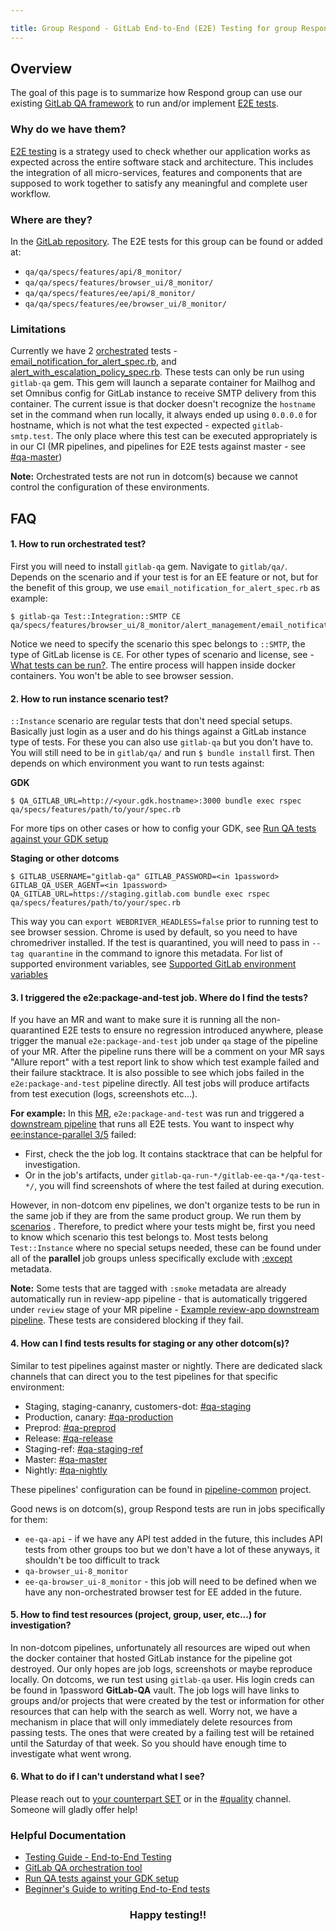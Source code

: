 ```yaml
---

title: Group Respond - GitLab End-to-End (E2E) Testing for group Respond
---
```









## Overview

The goal of this page is to summarize how Respond group can use our existing
[GitLab QA framework](https://gitlab.com/gitlab-org/gitlab-qa) to run and/or implement
[E2E tests](https://gitlab.com/gitlab-org/gitlab/-/blob/58cd4dfd8f1d00c2c47bcbd91421775ca2f924a7/doc/development/testing_guide/end_to_end/index.md).

### Why do we have them?

[E2E testing](https://docs.gitlab.com/ee/development/testing_guide/testing_levels.html) is a strategy used
to check whether our application works as expected across the entire software stack and architecture. This includes the
integration of all micro-services, features and components that are supposed to work together to satisfy any
meaningful and complete user workflow.


### Where are they?

In the [GitLab repository](https://gitlab.com/gitlab-org/gitlab/qa). The E2E tests for this group can
be found or added at:
- `qa/qa/specs/features/api/8_monitor/`
- `qa/qa/specs/features/browser_ui/8_monitor/`
- `qa/qa/specs/features/ee/api/8_monitor/`
- `qa/qa/specs/features/ee/browser_ui/8_monitor/`

### Limitations

Currently we have 2
[orchestrated](https://gitlab.com/gitlab-org/gitlab-qa/-/blob/master/docs/what_tests_can_be_run.md#orchestrated-tests)
tests - [email_notification_for_alert_spec.rb](https://gitlab.com/gitlab-org/gitlab/-/blob/master/qa/qa/specs/features/browser_ui/8_monitor/alert_management/email_notification_for_alert_spec.rb),
and [alert_with_escalation_policy_spec.rb](https://gitlab.com/gitlab-org/gitlab/-/blob/master/qa/qa/specs/features/ee/browser_ui/8_monitor/alert_management/alert_with_escalation_policy_spec.rb).
These tests can only be run using `gitlab-qa` gem. This gem will launch a separate container for Mailhog and set
Omnibus config for GitLab instance to receive SMTP delivery from this container. The current issue is that docker
doesn't recognize the `hostname` set in the command when run locally, it always ended up using `0.0.0.0` for hostname, which is not
what the test expected - expected `gitlab-smtp.test`. The only place where this test can be executed appropriately is
in our CI (MR pipelines, and pipelines for E2E tests against master - see [#qa-master](https://gitlab.slack.com/archives/CNV2N29DM))

**Note:** Orchestrated tests are not run in dotcom(s) because we cannot control the configuration of these
environments.

## FAQ

#### 1. How to run orchestrated test?

First you will need to install `gitlab-qa` gem. Navigate to `gitlab/qa/`. Depends on the scenario and if your test is
for an EE feature or not, but for the benefit of this group, we use `email_notification_for_alert_spec.rb` as example:

```
$ gitlab-qa Test::Integration::SMTP CE qa/specs/features/browser_ui/8_monitor/alert_management/email_notification_for_alert_spec.rb
```

Notice we need to specify the scenario this spec belongs to `::SMTP`, the type of GitLab license is `CE`. For other types
of scenario and license, see -
[What tests can be run?](https://gitlab.com/gitlab-org/gitlab-qa/-/blob/master/docs/what_tests_can_be_run.md#what-tests-can-be-run).
The entire process will happen inside docker containers. You won't be able to see browser session.

#### 2. How to run instance scenario test?

`::Instance` scenario are regular tests that don't need special setups. Basically just login as a user and do his things
against a GitLab instance type of tests. For these you can also use `gitlab-qa` but you don't have to. You will still need
to be in `gitlab/qa/` and run `$ bundle install` first. Then depends on which environment you want to run tests against:

**GDK**

```
$ QA_GITLAB_URL=http://<your.gdk.hostname>:3000 bundle exec rspec qa/specs/features/path/to/your/spec.rb
```

For more tips on other
cases or how to config your GDK, see
[Run QA tests against your GDK setup](https://gitlab.com/gitlab-org/gitlab-qa/-/blob/master/docs/run_qa_against_gdk.md)

**Staging or other dotcoms**

```
$ GITLAB_USERNAME="gitlab-qa" GITLAB_PASSWORD=<in 1password> GITLAB_QA_USER_AGENT=<in 1password> QA_GITLAB_URL=https://staging.gitlab.com bundle exec rspec qa/specs/features/path/to/your/spec.rb
```

This way you can `export WEBDRIVER_HEADLESS=false` prior to running test to see browser session. Chrome is used by default,
so you need to have chromedriver installed. If the test is quarantined, you will need to pass in `--tag quarantine` in
the command to ignore this metadata. For list of supported environment variables, see
[Supported GitLab environment variables](https://gitlab.com/gitlab-org/gitlab-qa/-/blob/master/docs/what_tests_can_be_run.md#supported-gitlab-environment-variables)

#### 3. I triggered the e2e:package-and-test job. Where do I find the tests?

If you have an MR and want to make sure it is running all the non-quarantined E2E tests to ensure no regression introduced
anywhere, please trigger the manual `e2e:package-and-test` job under `qa` stage of the pipeline of your MR. After
the pipeline runs there will be a comment on your MR says "Allure report" with a test report link to show which test
example failed and their failure stacktrace. It is also possible to see which jobs failed in the `e2e:package-and-test`
pipeline directly. All test jobs will produce artifacts from test execution (logs, screenshots etc...).

**For example:** In this [MR](https://gitlab.com/gitlab-org/gitlab/-/merge_requests/110829), `e2e:package-and-test` was run and triggered
a [downstream pipeline](https://gitlab.com/gitlab-org/gitlab/-/pipelines/767219117) that runs all E2E tests. You want to
inspect why [ee:instance-parallel 3/5](https://gitlab.com/gitlab-org/gitlab/-/jobs/3714070554) failed:
- First, check the the job log. It contains stacktrace that can be helpful for investigation.
- Or in the job's artifacts, under `gitlab-qa-run-*/gitlab-ee-qa-*/qa-test-*/`,  you will find screenshots of where
the test failed at during execution.

However, in non-dotcom env pipelines, we don't organize tests to be run in the same job if they are from the same
product group. We run them by [scenarios](https://gitlab.com/gitlab-org/gitlab-qa/blob/master/docs/what_tests_can_be_run.md) .
Therefore, to predict where your tests might be, first you need to know which scenario this test belongs to. Most tests belong
`Test::Instance` where no special setups needed, these can be found under all of the **parallel** job groups unless
specifically exclude with
[:except](https://docs.gitlab.com/ee/development/testing_guide/end_to_end/rspec_metadata_tests.html) metadata.

**Note:** Some tests that are tagged with `:smoke` metadata are already automatically run in
review-app pipeline - that is automatically triggered under `review` stage of your MR pipeline -
[Example review-app downstream pipeline](https://gitlab.com/gitlab-org/gitlab/-/pipelines/767219112).
These tests are considered blocking if they fail.

#### 4. How can I find tests results for staging or any other dotcom(s)?

Similar to test pipelines against master or nightly. There are dedicated slack channels that can direct you to the test
pipelines for that specific environment:

* Staging, staging-cananry, customers-dot: [#qa-staging](https://gitlab.slack.com/archives/CBS3YKMGD)
* Production, canary: [#qa-production](https://gitlab.slack.com/archives/CCNNKFP8B)
* Preprod: [#qa-preprod](https://gitlab.slack.com/archives/CR7QH0RV1)
* Release: [#qa-release](https://gitlab.slack.com/archives/C0154HCFLRE)
* Staging-ref: [#qa-staging-ref](https://gitlab.slack.com/archives/C02JGFF2EAZ)
* Master: [#qa-master](https://gitlab.slack.com/archives/CNV2N29DM)
* Nightly: [#qa-nightly](https://gitlab.slack.com/archives/CGLMP1G7M)

These pipelines' configuration can be found in [pipeline-common](https://gitlab.com/gitlab-org/quality/pipeline-common)
project.

Good news is on dotcom(s), group Respond tests are run in jobs specifically for them:

* `ee-qa-api` - if we have any API test added in the future, this includes API tests from other groups too but we don't
have a lot of these anyways, it shouldn't be too difficult to track
* `qa-browser_ui-8_monitor`
* `ee-qa-browser_ui-8_monitor` - this job will need to be defined when we have any non-orchestrated browser test for EE added in the future.

#### 5. How to find test resources (project, group, user, etc...) for investigation?

In non-dotcom pipelines, unfortunately all resources are wiped out when the docker container that hosted GitLab instance
for the pipeline got destroyed. Our only hopes are job logs, screenshots or maybe reproduce locally.
On dotcoms, we run test using `gitlab-qa` user. His login creds can be found in 1password **GitLab-QA** vault. The job
logs will have links to groups and/or projects that were created by the test or information for other resources
that can help with the search as well. Worry not, we have a mechanism in place that will only immediately delete resources
from passing tests. The ones that were created by a failing test will be retained until the Saturday of that week.
So you should have enough time to investigate what went wrong.

#### 6. What to do if I can't understand what I see?

Please reach out to [your counterpart SET](/handbook/engineering/quality/#individual-contributors)
or in the [#quality](https://gitlab.slack.com/archives/C3JJET4Q6) channel. Someone will gladly offer help!

### Helpful Documentation

- [Testing Guide - End-to-End Testing](https://docs.gitlab.com/ee/development/testing_guide/end_to_end/)
- [GitLab QA orchestration tool](https://gitlab.com/gitlab-org/gitlab-qa)
- [Run QA tests against your GDK setup](https://gitlab.com/gitlab-org/gitlab-qa/-/blob/master/docs/run_qa_against_gdk.md)
- [Beginner's Guide to writing End-to-End tests](https://docs.gitlab.com/ee/development/testing_guide/end_to_end/beginners_guide.html)

<h3 style="text-align: center;">Happy testing!!</h3>
